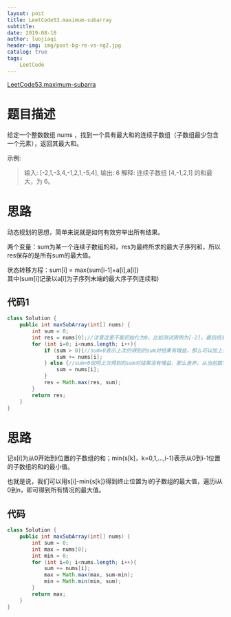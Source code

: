```yaml
---
layout: post                          
title: LeetCode53.maximum-subarray                           
subtitle:                             
date: 2019-08-18                      
author: luojiaqi                      
header-img: img/post-bg-re-vs-ng2.jpg 
catalog: true                         
tags:                                 
    LeetCode                             
---
```


[LeetCode53.maximum-subarra](https://leetcode-cn.com/problems/maximum-subarray/)

# 题目描述

给定一个整数数组 nums ，找到一个具有最大和的连续子数组（子数组最少包含一个元素），返回其最大和。

示例:

> 输入: [-2,1,-3,4,-1,2,1,-5,4],
> 输出: 6
> 解释: 连续子数组 [4,-1,2,1] 的和最大，为 6。

# 思路

动态规划的思想，简单来说就是如何有效穷举出所有结果。

两个变量：sum为某一个连续子数组的和，res为最终所求的最大子序列和，所以res保存的是所有sum的最大值。

状态转移方程：sum[i] = max{sum[i-1]+a[i],a[i]}   
其中(sum[i]记录以a[i]为子序列末端的最大序子列连续和)



## 代码1


```java
class Solution {
    public int maxSubArray(int[] nums) {
        int sum = 0;
        int res = nums[0];//注意这里不能初始化为0。比如测试用例为[-2]，最后结果为0
        for (int i=0; i<nums.length; i++){            
            if (sum > 0){//sum>0表示上次的得到的sum对结果有增益，那么可以加上当前遍历的数
                sum += nums[i];
            } else {//sum<0说明上次得到的sum对结果没有增益，那么舍弃，从当前数字开始重新求和
                sum = nums[i];
            }
            res = Math.max(res, sum);
        }
        return res;
    }
}
```

# 思路

记s[i]为从0开始到i位置的子数组的和；min{s[k]，k=0,1,...,i-1}表示从0到i-1位置的子数组的和的最小值。

也就是说，我们可以用s[i]-min{s[k]}得到终止位置为i的子数组的最大值，遍历i从0到n，即可得到所有情况的最大值。

## 代码

```java
class Solution {
    public int maxSubArray(int[] nums) {
        int sum = 0;
        int max = nums[0];
        int min = 0;
        for (int i=0; i<nums.length; i++){            
            sum += nums[i];
            max = Math.max(max, sum-min);
            min = Math.min(min, sum);            
        }
        return max;
    }
}
```

